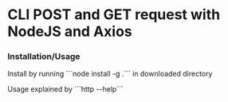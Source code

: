 <h1>CLI POST and GET request with NodeJS and Axios</h1>

<h3>Installation/Usage</h3>
<p>Install by running ```node install -g .``` in downloaded directory</p>
<p>Usage explained by ```http --help```</p>
